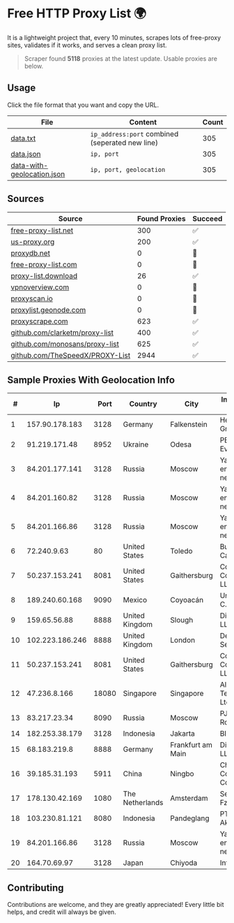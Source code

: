 
# Free HTTP Proxy List 🌍

It is a lightweight project that, every 10 minutes, scrapes lots of free-proxy sites, validates if it works, and serves a clean proxy list.


> Scraper found **5118** proxies at the latest update. Usable proxies are below.

## Usage

Click the file format that you want and copy the URL.


|File|Content|Count|
|----|-------|-----|
|[data.txt](https://raw.githubusercontent.com/themiralay/Proxy-List-World/master/data.txt)|`ip_address:port` combined (seperated new line)|305|
|[data.json](https://raw.githubusercontent.com/themiralay/Proxy-List-World/master/data.json)|`ip, port`|305|
|[data-with-geolocation.json](https://raw.githubusercontent.com/themiralay/Proxy-List-World/master/data-with-geolocation.json)|`ip, port, geolocation`|305|

## Sources

|Source|Found Proxies|Succeed|
|------|-------------|-------|
|[free-proxy-list.net](https://free-proxy-list.net)|300|✅|
|[us-proxy.org](https://www.us-proxy.org)|200|✅|
|[proxydb.net](http://proxydb.net)|0|🚫|
|[free-proxy-list.com](https://free-proxy-list.com/?page=&port=&type%5B%5D=http&type%5B%5D=https&up_time=0&search=Search)|0|🚫|
|[proxy-list.download](https://www.proxy-list.download/HTTP)|26|✅|
|[vpnoverview.com](https://vpnoverview.com/privacy/anonymous-browsing/free-proxy-servers)|0|🚫|
|[proxyscan.io](https://www.proxyscan.io)|0|🚫|
|[proxylist.geonode.com](https://proxylist.geonode.com/api/proxy-list?limit=300&page=1&sort_by=lastChecked&sort_type=desc&protocols=http,https)|0|🚫|
|[proxyscrape.com](https://api.proxyscrape.com/v2/?request=displayproxies&protocol=http&timeout=10000&country=all&ssl=all&anonymity=all)|623|✅|
|[github.com/clarketm/proxy-list](https://raw.githubusercontent.com/clarketm/proxy-list/master/proxy-list-raw.txt)|400|✅|
|[github.com/monosans/proxy-list](https://raw.githubusercontent.com/monosans/proxy-list/main/proxies/http.txt)|625|✅|
|[github.com/TheSpeedX/PROXY-List](https://raw.githubusercontent.com/TheSpeedX/PROXY-List/master/http.txt)|2944|✅|


## Sample Proxies With Geolocation Info

|#|Ip|Port|Country|City|Internet Service Provider|
|-|--|----|-------|----|-------------------------|
|1|157.90.178.183|3128|Germany|Falkenstein|Hetzner Online GmbH|
|2|91.219.171.48|8952|Ukraine|Odesa|PE Saychik Pavlo Evgenovuch|
|3|84.201.177.141|3128|Russia|Moscow|Yandex enterprise network|
|4|84.201.160.82|3128|Russia|Moscow|Yandex enterprise network|
|5|84.201.166.86|3128|Russia|Moscow|Yandex enterprise network|
|6|72.240.9.63|80|United States|Toledo|Buckeye Cablevision, Inc.|
|7|50.237.153.241|8081|United States|Gaithersburg|Comcast Cable Communications, LLC|
|8|189.240.60.168|9090|Mexico|Coyoacán|Uninet S.A. de C.V.|
|9|159.65.56.88|8888|United Kingdom|Slough|DigitalOcean, LLC|
|10|102.223.186.246|8888|United Kingdom|London|Dedicated Servers|
|11|50.237.153.241|8081|United States|Gaithersburg|Comcast Cable Communications, LLC|
|12|47.236.8.166|18080|Singapore|Singapore|Alibaba (US) Technology Co., Ltd.|
|13|83.217.23.34|8090|Russia|Moscow|PJSC Rostelecom|
|14|182.253.38.179|3128|Indonesia|Jakarta|BIZNET|
|15|68.183.219.8|8888|Germany|Frankfurt am Main|DigitalOcean, LLC|
|16|39.185.31.193|5911|China|Ningbo|China Mobile Communications Corporation|
|17|178.130.42.169|1080|The Netherlands|Amsterdam|Servers Tech Fzco|
|18|103.230.81.121|8080|Indonesia|Pandeglang|PT. Pandeglang Akses Semesta|
|19|84.201.166.86|3128|Russia|Moscow|Yandex enterprise network|
|20|164.70.69.97|3128|Japan|Chiyoda|InfoSphere|



## Contributing

Contributions are welcome, and they are greatly appreciated! Every
little bit helps, and credit will always be given.

